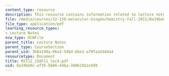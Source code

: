 ```yaml
---
content_type: resource
description: This resource contains information related to lecture notes.
file: /media/courses/12-158-molecular-biogeochemistry-fall-2011/8a34be0caf35566644ba340b192ac689_MIT12_158F11_lec4.pdf
file_type: application/pdf
learning_resource_types:
- Lecture Notes
ocw_type: OCWFile
parent_title: Lecture Notes
parent_type: CourseSection
parent_uid: 3b8a198a-06a3-54bd-bbe1-a79faa5d44a4
resourcetype: Document
title: MIT12_158F11_lec4.pdf
uid: 8a34be0c-af35-5666-44ba-340b192ac689
---
```


